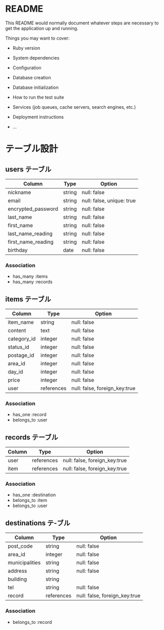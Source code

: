 # README

This README would normally document whatever steps are necessary to get the
application up and running.

Things you may want to cover:

* Ruby version

* System dependencies

* Configuration

* Database creation

* Database initialization

* How to run the test suite

* Services (job queues, cache servers, search engines, etc.)

* Deployment instructions

* ...


# テーブル設計

## users テーブル

| Column                | Type    | Option                    |
| --------------------- | ------- | ------------------------- |
| nickname              | string  | null: false               |
| email                 | string  | null: false, unique: true |
| encrypted_password    | string  | null: false               |
| last_name             | string  | null: false               |
| first_name            | string  | null: false               |
| last_name_reading     | string  | null: false               |
| first_name_reading    | string  | null: false               |
| birthday              | date    | null: false               |

### Association

- has_many :items
- has_many  :records

## items テーブル

| Column       | Type       | Option                        |
| ------------ | ---------- | ----------------------------- |
| item_name | string     | null: false                   |
| content      | text       | null: false                   |
| category_id  | integer    | null: false                   |
| status_id    | integer    | null: false                   |
| postage_id   | integer    | null: false                   |
| area_id      | integer    | null: false                   |
| day_id       | integer    | null: false                   |
| price        | integer    | null: false                   |
| user         | references | null: false, foreign_key:true |

### Association

- has_one :record
- belongs_to :user

## records テーブル

| Column       | Type       | Option                        |
| ------------ | ---------- | ----------------------------- |
| user         | references | null: false, foreign_key:true |
| item         | references | null: false, foreign_key:true |

### Association

- has_one :destination
- belongs_to :item
- belongs_to :user


## destinations テ-ブル

| Column         | Type       | Option                        |
| -------------- | ---------- | ----------------------------- |
| post_code      | string     | null: false                   |
| area_id        | integer    | null: false                   |
| municipalities | string     | null: false                   |
| address        | string     | null: false                   |
| building       | string     |                               |
| tel            | string     | null: false                   |
| record         | references | null: false, foreign_key:true |

### Association

- belongs_to :record